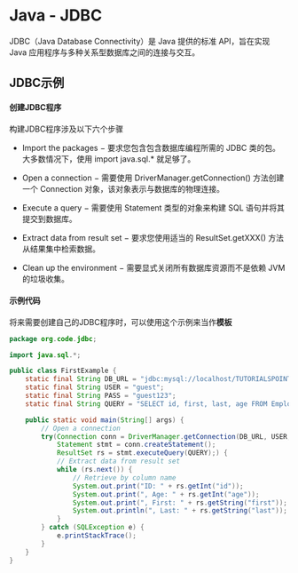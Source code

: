 # Java - JDBC 

JDBC（Java Database Connectivity）是 Java 提供的标准 API，旨在实现 Java 应用程序与多种关系型数据库之间的连接与交互。

## JDBC示例

#### 创建JDBC程序
构建JDBC程序涉及以下六个步骤

- Import the packages − 要求您包含包含数据库编程所需的 JDBC 类的包。 大多数情况下，使用 import java.sql.* 就足够了。

- Open a connection − 需要使用 DriverManager.getConnection() 方法创建一个 Connection 对象，该对象表示与数据库的物理连接。

- Execute a query − 需要使用 Statement 类型的对象来构建 SQL 语句并将其提交到数据库。

- Extract data from result set − 要求您使用适当的 ResultSet.getXXX() 方法从结果集中检索数据。

- Clean up the environment − 需要显式关闭所有数据库资源而不是依赖 JVM 的垃圾收集。


#### 示例代码
将来需要创建自己的JDBC程序时，可以使用这个示例来当作**模板**

```java
package org.code.jdbc;

import java.sql.*;

public class FirstExample {
    static final String DB_URL = "jdbc:mysql://localhost/TUTORIALSPOINT";
    static final String USER = "guest";
    static final String PASS = "guest123";
    static final String QUERY = "SELECT id, first, last, age FROM Employees";

    public static void main(String[] args) {
        // Open a connection
        try(Connection conn = DriverManager.getConnection(DB_URL, USER, PASS);
            Statement stmt = conn.createStatement();
            ResultSet rs = stmt.executeQuery(QUERY);) {
            // Extract data from result set
            while (rs.next()) {
                // Retrieve by column name
                System.out.print("ID: " + rs.getInt("id"));
                System.out.print(", Age: " + rs.getInt("age"));
                System.out.print(", First: " + rs.getString("first"));
                System.out.println(", Last: " + rs.getString("last"));
            }
        } catch (SQLException e) {
            e.printStackTrace();
        }
    }
}
```


